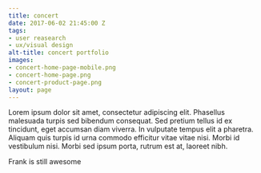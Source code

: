 ```yaml
---
title: concert
date: 2017-06-02 21:45:00 Z
tags:
- user reasearch
- ux/visual design
alt-title: concert portfolio
images:
- concert-home-page-mobile.png
- concert-home-page.png
- concert-product-page.png
layout: page
---
```


Lorem ipsum dolor sit amet, consectetur adipiscing elit. Phasellus malesuada turpis sed bibendum consequat. Sed pretium tellus id ex tincidunt, eget accumsan diam viverra. In vulputate tempus elit a pharetra. Aliquam quis turpis id urna commodo efficitur vitae vitae nisi. Morbi id vestibulum nisi. Morbi sed ipsum porta, rutrum est at, laoreet nibh.

<!--more-->

Frank is still awesome

<div class="c-mosaic">

</div>